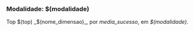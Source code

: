 ### Modalidade: $(modalidade)

<!--Valor Médio Arrecadado-->
Top $(top) _$(nome_dimensao)_, por _media_sucesso_, em _$(modalidade)_.
